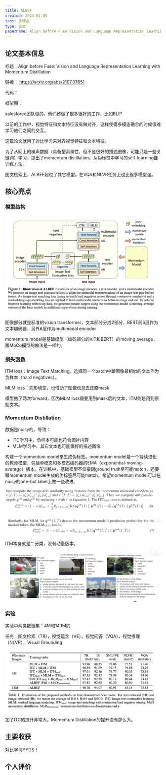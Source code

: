 ```yaml
---
title: ALBEF
created: 2023-02-05
tags: 多模态
type: 论文
papername: Align before Fuse Vision and Language Representation Learning with Momentum Distillation
---
```


## 论文基本信息

标题：Align before Fuse: Vision and Language Representation Learning with Momentum Distillation

链接： https://arxiv.org/abs/2107.07651

代码：

框架图：


salesforce团队做的，他们还做了很多很好的工作，比如BLIP

以前的工作中，视觉特征和文本特征没有做对齐，这样使得多模态融合的时候很难学习他们之间的交互。

这篇论文就用了对比学习来对齐视觉特征和文本特征。

为了从网上的噪声数据（具备搜索属性，但不是很好的描述图像，可能只是一些关键词）学习，提出了momentum distillation。从伪标签中学习的self-learning自训练方法。

图文检索上，ALBEF超过了其它模型。在VQA和NLVR任务上也比很多模型强。

## 核心亮点

### 模型结构

![](img/Pasted%20image%2020230205153825.png)

图像部分就是标准的vision transformer，文本部分分成2部分，BERT前6层作为文本编码器，另外6层作为multimodal encoder

momentum model是基础模型（编码部分的ViT和BERT）的moving average，跟MoCo模型的做法是一样的。

### 损失函数

ITM loss：Image Text Matching。选择同一个batch中跟图像最相似的文本作为负样本（hard negatives）。

MLM loss：完形填空，也借助了图像信息去还原mask

模型做了两次forward，因为MLM loss需要用到mask后的文本，ITM则是用到原始文本。

### Momentum Distillation

数据是noisy的。导致：

- ITC学习中，负样本可能也符合图片内容
- MLM学习中，其它文本也可能很好的描述图像

构建一个momentum model来生成伪标签。momentum model是一个持续进化的教师模型，包括单模态和多模态编码器的EMA（exponential-moving-average）版本。在训练中，基础模型不仅要跟ground truth尽可能match，还要跟momentum model生成的伪标签尽可能match。希望momentum model可以在noisy的one-hot label上做一些改进。

![](img/Pasted%20image%2020230205160110.png)

![](img/Pasted%20image%2020230205160125.png)

ITM本身就是二分类，没有动量版本。

![](img/Pasted%20image%2020230205160322.png)

### 实验
实验中两类数据集：4M和14.1M的

任务：图文检索（TR），视觉蕴含（VE），视觉问答（VQA），视觉推理（NLVR），Visual Grounding

![](img/Pasted%20image%2020230205161520.png)

加了ITC的提升非常大。Momentum Distillation的提升没有那么大。




## 主要收获

对比学习YYDS！



## 个人评价






